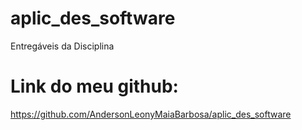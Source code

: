 # aplic_des_software
Entregáveis da Disciplina

# Link do meu github:
https://github.com/AndersonLeonyMaiaBarbosa/aplic_des_software
